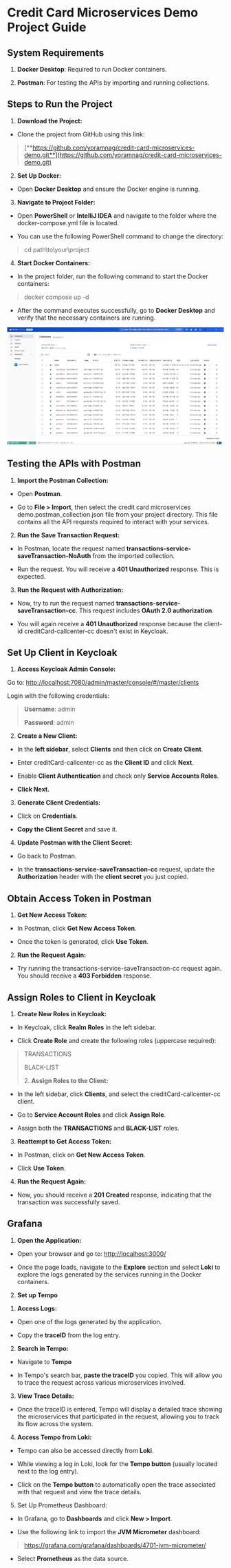 # 

# Credit Card Microservices Demo Project Guide

## System Requirements

1.  **Docker Desktop**: Required to run Docker containers.

2.  **Postman**: For testing the APIs by importing and running
    collections.

## Steps to Run the Project

1.  **Download the Project:**

-   Clone the project from GitHub using this link:

> [**https://github.com/yoramnag/credit-card-microservices-demo.git**](https://github.com/yoramnag/credit-card-microservices-demo.git)

2.  **Set Up Docker:**

-   Open **Docker Desktop** and ensure the Docker engine is running.

3.  **Navigate to Project Folder:**

-   Open **PowerShell** or **IntelliJ IDEA** and navigate to the folder
    where the docker-compose.yml file is located.

-   You can use the following PowerShell command to change the
    directory:

> cd path\\to\\your\\project

4.  **Start Docker Containers:**

-   In the project folder, run the following command to start the Docker
    containers:

> docker compose up -d

-   After the command executes successfully, go to **Docker Desktop**
    and verify that the necessary containers are running.

![Alt text](images/1.png)

## Testing the APIs with Postman

1.  **Import the Postman Collection:**

-   Open **Postman**.

-   Go to **File \> Import**, then select the credit card microservices
    demo.postman_collection.json file from your project directory. This
    file contains all the API requests required to interact with your
    services.

2.  **Run the Save Transaction Request:**

-   In Postman, locate the request named
    **transactions-service-saveTransaction-NoAuth** from the imported
    collection.

-   Run the request. You will receive a **401 Unauthorized** response.
    This is expected.

3.  **Run the Request with Authorization:**

-   Now, try to run the request named
    **transactions-service-saveTransaction-cc**. This request includes
    **OAuth 2.0 authorization**.

-   You will again receive a **401 Unauthorized** response because the
    client-id creditCard-callcenter-cc doesn't exist in Keycloak.

## Set Up Client in Keycloak

1.  **Access Keycloak Admin Console:**

Go to: <http://localhost:7080/admin/master/console/#/master/clients>

Login with the following credentials:

> **Username**: admin
>
> **Password**: admin

2.  **Create a New Client:**

-   In the **left sidebar**, select **Clients** and then click on
    **Create Client**.

-   Enter creditCard-callcenter-cc as the **Client ID** and click
    **Next**.

-   Enable **Client Authentication** and check only **Service Accounts
    Roles**.

-   **Click Next.**

3.  **Generate Client Credentials:**

-   Click on **Credentials**.

-   **Copy the Client Secret** and save it.

4.  **Update Postman with the Client Secret:**

-   Go back to Postman.

-   In the **transactions-service-saveTransaction-cc** request, update
    the **Authorization** header with the **client secret** you just
    copied.

## Obtain Access Token in Postman

1.  **Get New Access Token:**

-   In Postman, click **Get New Access Token**.

-   Once the token is generated, click **Use Token**.

2.  **Run the Request Again:**

-   Try running the transactions-service-saveTransaction-cc request
    again. You should receive a **403 Forbidden** response.

## Assign Roles to Client in Keycloak

1.  **Create New Roles in Keycloak:**

-   In Keycloak, click **Realm Roles** in the left sidebar.

-   Click **Create Role** and create the following roles (uppercase
    required):

> TRANSACTIONS
>
> BLACK-LIST
>
> 2\. **Assign Roles to the Client:**

-   In the left sidebar, click **Clients**, and select the
    creditCard-callcenter-cc client.

-   Go to **Service Account Roles** and click **Assign Role**.

-   Assign both the **TRANSACTIONS** and **BLACK-LIST** roles.

3.  **Reattempt to Get Access Token:**

-   In Postman, click on **Get New Access Token**.

-   Click **Use Token**.

4.  **Run the Request Again:**

-   Now, you should receive a **201 Created** response, indicating that
    the transaction was successfully saved.

## Grafana

1.  **Open the Application:**

-   Open your browser and go to: <http://localhost:3000/>

-   Once the page loads, navigate to the **Explore** section and select
    **Loki** to explore the logs generated by the services running in
    the Docker containers.

2.  **Set up Tempo**

<!-- -->

1.  **Access Logs:**

-   Open one of the logs generated by the application.

-   Copy the **traceID** from the log entry.

2.  **Search in Tempo:**

-   Navigate to **Tempo**

-   In Tempo\'s search bar, **paste the traceID** you copied. This will
    allow you to trace the request across various microservices
    involved.

3.  **View Trace Details:**

-   Once the traceID is entered, Tempo will display a detailed trace
    showing the microservices that participated in the request, allowing
    you to track its flow across the system.

4.  **Access Tempo from Loki:**

-   Tempo can also be accessed directly from **Loki**.

-   While viewing a log in Loki, look for the **Tempo button** (usually
    located next to the log entry).

-   Click on the **Tempo button** to automatically open the trace
    associated with that request and view the trace details.

5.  Set Up Prometheus Dashboard:

-   In Grafana, go to **Dashboards** and click **New \> Import**.

-   Use the following link to import the **JVM Micrometer** dashboard:

> <https://grafana.com/grafana/dashboards/4701-jvm-micrometer/>

-   Select **Prometheus** as the data source.

